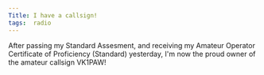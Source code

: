 ```yaml
---
Title: I have a callsign!
tags:  radio
---
```


After passing my Standard Assesment, and receiving my Amateur Operator Certificate of Proficiency (Standard) yesterday, I'm now the proud owner of the amateur callsign VK1PAW!

